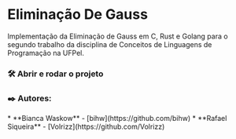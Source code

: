 # Eliminação De Gauss
Implementação da Eliminação de Gauss em C, Rust e Golang para o segundo trabalho da disciplina de Conceitos de Linguagens de Programação na UFPel.

<h3> 🛠️ Abrir e rodar o projeto </h3>


<h3> ✒️ Autores: </h3> 
* **Bianca Waskow** - [bihw](https://github.com/bihw)
* **Rafael Siqueira** - [Volrizz](https://github.com/Volrizz)
